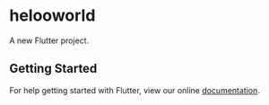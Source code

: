 # helooworld

A new Flutter project.

## Getting Started

For help getting started with Flutter, view our online
[documentation](https://flutter.io/).
